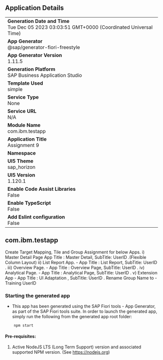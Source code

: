 ## Application Details
|               |
| ------------- |
|**Generation Date and Time**<br>Tue Dec 05 2023 03:03:51 GMT+0000 (Coordinated Universal Time)|
|**App Generator**<br>@sap/generator-fiori-freestyle|
|**App Generator Version**<br>1.11.5|
|**Generation Platform**<br>SAP Business Application Studio|
|**Template Used**<br>simple|
|**Service Type**<br>None|
|**Service URL**<br>N/A
|**Module Name**<br>com.ibm.testapp|
|**Application Title**<br>Assignment 9|
|**Namespace**<br>|
|**UI5 Theme**<br>sap_horizon|
|**UI5 Version**<br>1.120.1|
|**Enable Code Assist Libraries**<br>False|
|**Enable TypeScript**<br>False|
|**Add Eslint configuration**<br>False|

## com.ibm.testapp

Create Target Mapping, Tile and Group Assignment for below Apps.  i)   Master Detail Page App Title : Master Detail,  SubTitle: UserID .(Flexible Column Layout)  ii)  List Report App.    -   App Title : List Report,  SubTitle: UserID .  iii) Overview Page. -   App Title : Overview Page,  SubTitle: UserID .  iv) Analytical Page. -   App Title : Analytical Page,  SubTitle: UserID .  v)  Extension App -   App Title : UI Adaptation ,  SubTitle: UserID .  Rename Group Name to -  Training UserID

### Starting the generated app

-   This app has been generated using the SAP Fiori tools - App Generator, as part of the SAP Fiori tools suite.  In order to launch the generated app, simply run the following from the generated app root folder:

```
    npm start
```

#### Pre-requisites:

1. Active NodeJS LTS (Long Term Support) version and associated supported NPM version.  (See https://nodejs.org)


